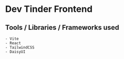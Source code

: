 # Dev Tinder Frontend

## Tools / Libraries / Frameworks used

    - Vite
    - React
    - TailwindCSS
    - DaisyUI
 
